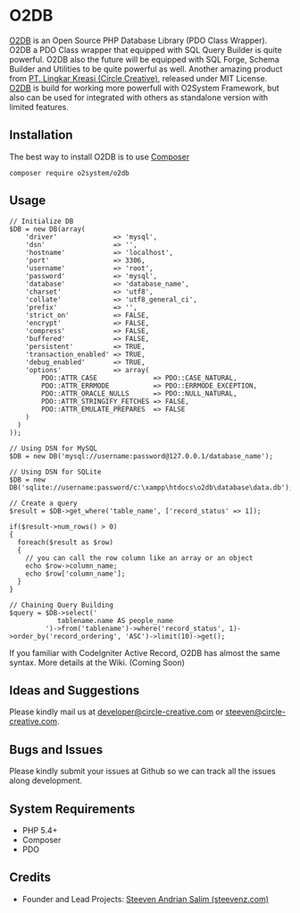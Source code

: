 O2DB
=====
[O2DB][2] is an Open Source PHP Database Library (PDO Class Wrapper). O2DB a PDO Class wrapper that equipped with SQL Query Builder is quite powerful.
O2DB also the future will be equipped with SQL Forge, Schema Builder and Utilities to be quite powerful as well.
Another amazing product from [PT. Lingkar Kreasi (Circle Creative)][1], released under MIT License.
[O2DB][2] is build for working more powerfull with O2System Framework, but also can be used for integrated with others as standalone version with limited features.

Installation
------------
The best way to install O2DB is to use [Composer][8]
```
composer require o2system/o2db
```

Usage
-----
```
// Initialize DB
$DB = new DB(array(
    'driver'              => 'mysql',
    'dsn'                 => '',
    'hostname'            => 'localhost',
    'port'                => 3306,
    'username'            => 'root',
    'password'            => 'mysql',
    'database'            => 'database_name',
    'charset'             => 'utf8',
    'collate'             => 'utf8_general_ci',
    'prefix'              => '',
    'strict_on'           => FALSE,
    'encrypt'             => FALSE,
    'compress'            => FALSE,
    'buffered'            => FALSE,
    'persistent'          => TRUE,
    'transaction_enabled' => TRUE,
    'debug_enabled'       => TRUE,
    'options'             => array(
        PDO::ATTR_CASE              => PDO::CASE_NATURAL,
        PDO::ATTR_ERRMODE           => PDO::ERRMODE_EXCEPTION,
        PDO::ATTR_ORACLE_NULLS      => PDO::NULL_NATURAL,
        PDO::ATTR_STRINGIFY_FETCHES => FALSE,
        PDO::ATTR_EMULATE_PREPARES  => FALSE
    )
  )
));

// Using DSN for MySQL
$DB = new DB('mysql://username:password@127.0.0.1/database_name');

// Using DSN for SQLite
$DB = new DB('sqlite://username:password/c:\xampp\htdocs\o2db\database\data.db');

// Create a query
$result = $DB->get_where('table_name', ['record_status' => 1]);

if($result->num_rows() > 0)
{
  foreach($result as $row)
  {
    // you can call the row column like an array or an object
    echo $row->column_name;
    echo $row['column_name'];
  }
}

// Chaining Query Building
$query = $DB->select('
            tablename.name AS people_name
         ')->from('tablename')->where('record_status', 1)->order_by('record_ordering', 'ASC')->limit(10)->get();
```
If you familiar with CodeIgniter Active Record, O2DB has almost the same syntax.
More details at the Wiki. (Coming Soon)

Ideas and Suggestions
---------------------
Please kindly mail us at [developer@circle-creative.com][5] or [steeven@circle-creative.com][6].

Bugs and Issues
---------------
Please kindly submit your issues at Github so we can track all the issues along development.

System Requirements
-------------------
- PHP 5.4+
- Composer
- PDO

Credits
-------
* Founder and Lead Projects: [Steeven Andrian Salim (steevenz.com)][4]

[1]: http://www.circle-creative.com
[2]: http://www.circle-creative.com/products/o2db
[4]: http://www.steevenz.com
[5]: mailto:developer@circle-creative.com
[6]: mailto:steeven@circle-creative.com
[7]: https://packagist.org/packages/o2system/o2db
[8]: https://getcomposer.org
